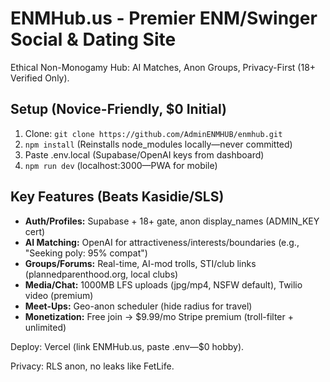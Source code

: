 # ENMHub.us - Premier ENM/Swinger Social & Dating Site

Ethical Non-Monogamy Hub: AI Matches, Anon Groups, Privacy-First (18+ Verified Only).

## Setup (Novice-Friendly, $0 Initial)
1. Clone: `git clone https://github.com/AdminENMHUB/enmhub.git`
2. `npm install` (Reinstalls node_modules locally—never committed)
3. Paste .env.local (Supabase/OpenAI keys from dashboard)
4. `npm run dev` (localhost:3000—PWA for mobile)

## Key Features (Beats Kasidie/SLS)
- **Auth/Profiles:** Supabase + 18+ gate, anon display_names (ADMIN_KEY cert)
- **AI Matching:** OpenAI for attractiveness/interests/boundaries (e.g., "Seeking poly: 95% compat")
- **Groups/Forums:** Real-time, AI-mod trolls, STI/club links (plannedparenthood.org, local clubs)
- **Media/Chat:** 1000MB LFS uploads (jpg/mp4, NSFW default), Twilio video (premium)
- **Meet-Ups:** Geo-anon scheduler (hide radius for travel)
- **Monetization:** Free join → $9.99/mo Stripe premium (troll-filter + unlimited)

Deploy: Vercel (link ENMHub.us, paste .env—$0 hobby).

Privacy: RLS anon, no leaks like FetLife.